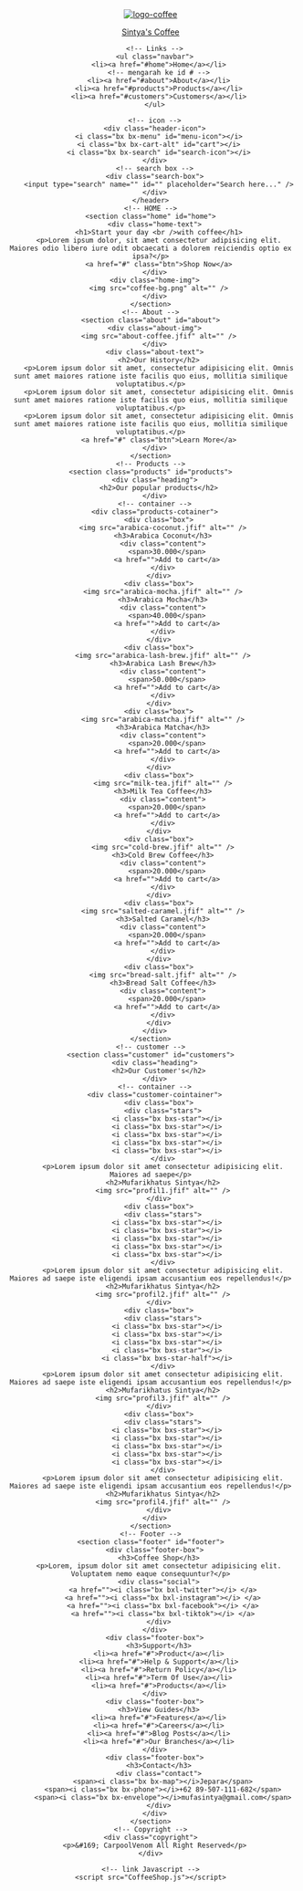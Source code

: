 <!DOCTYPE html>
<html lang="en">
  <head>
    <meta charset="UTF-8" />
    <meta name="viewport" content="width=device-width, initial-scale=1.0" />
    <title>Toko Coffee Shop Sintya</title>
    <!-- link css -->
    <link rel="stylesheet" href="CoffeeShop.css" />
    <!-- link Box Icons -->
    <link rel="stylesheet" href="https://unpkg.com/boxicons@latest/css/boxicons.min.css" />
  </head>
  <body>
    <!-- NAVBAR -->
    <header>
      <a href="#" class="logo">
        <img src="coffee-logo2.png" alt="logo-coffee" />
        <p>Sintya's Coffee</p>
      </a>
      <!-- Menu icon -->

      <!-- Links -->
      <ul class="navbar">
        <li><a href="#home">Home</a></li>
        <!-- mengarah ke id # -->
        <li><a href="#about">About</a></li>
        <li><a href="#products">Products</a></li>
        <li><a href="#customers">Customers</a></li>
      </ul>

      <!-- icon -->
      <div class="header-icon">
        <i class="bx bx-menu" id="menu-icon"></i>
        <i class="bx bx-cart-alt" id="cart"></i>
        <i class="bx bx-search" id="search-icon"></i>
      </div>
      <!-- search box -->
      <div class="search-box">
        <input type="search" name="" id="" placeholder="Search here..." />
      </div>
    </header>
    <!-- HOME -->
    <section class="home" id="home">
      <div class="home-text">
        <h1>Start your day <br />with coffee</h1>
        <p>Lorem ipsum dolor, sit amet consectetur adipisicing elit. Maiores odio libero iure odit obcaecati a dolorem reiciendis optio ex ipsa?</p>
        <a href="#" class="btn">Shop Now</a>
      </div>
      <div class="home-img">
        <img src="coffee-bg.png" alt="" />
      </div>
    </section>
    <!-- About -->
    <section class="about" id="about">
      <div class="about-img">
        <img src="about-coffee.jfif" alt="" />
      </div>
      <div class="about-text">
        <h2>Our History</h2>
        <p>Lorem ipsum dolor sit amet, consectetur adipisicing elit. Omnis sunt amet maiores ratione iste facilis quo eius, mollitia similique voluptatibus.</p>
        <p>Lorem ipsum dolor sit amet, consectetur adipisicing elit. Omnis sunt amet maiores ratione iste facilis quo eius, mollitia similique voluptatibus.</p>
        <p>Lorem ipsum dolor sit amet, consectetur adipisicing elit. Omnis sunt amet maiores ratione iste facilis quo eius, mollitia similique voluptatibus.</p>
        <a href="#" class="btn">Learn More</a>
      </div>
    </section>
    <!-- Products -->
    <section class="products" id="products">
      <div class="heading">
        <h2>Our popular products</h2>
      </div>
      <!-- container -->
      <div class="products-cotainer">
        <div class="box">
          <img src="arabica-coconut.jfif" alt="" />
          <h3>Arabica Coconut</h3>
          <div class="content">
            <span>30.000</span>
            <a href="">Add to cart</a>
          </div>
        </div>
        <div class="box">
          <img src="arabica-mocha.jfif" alt="" />
          <h3>Arabica Mocha</h3>
          <div class="content">
            <span>40.000</span>
            <a href="">Add to cart</a>
          </div>
        </div>
        <div class="box">
          <img src="arabica-lash-brew.jfif" alt="" />
          <h3>Arabica Lash Brew</h3>
          <div class="content">
            <span>50.000</span>
            <a href="">Add to cart</a>
          </div>
        </div>
        <div class="box">
          <img src="arabica-matcha.jfif" alt="" />
          <h3>Arabica Matcha</h3>
          <div class="content">
            <span>20.000</span>
            <a href="">Add to cart</a>
          </div>
        </div>
        <div class="box">
          <img src="milk-tea.jfif" alt="" />
          <h3>Milk Tea Coffee</h3>
          <div class="content">
            <span>20.000</span>
            <a href="">Add to cart</a>
          </div>
        </div>
        <div class="box">
          <img src="cold-brew.jfif" alt="" />
          <h3>Cold Brew Coffee</h3>
          <div class="content">
            <span>20.000</span>
            <a href="">Add to cart</a>
          </div>
        </div>
        <div class="box">
          <img src="salted-caramel.jfif" alt="" />
          <h3>Salted Caramel</h3>
          <div class="content">
            <span>20.000</span>
            <a href="">Add to cart</a>
          </div>
        </div>
        <div class="box">
          <img src="bread-salt.jfif" alt="" />
          <h3>Bread Salt Coffee</h3>
          <div class="content">
            <span>20.000</span>
            <a href="">Add to cart</a>
          </div>
        </div>
      </div>
    </section>
    <!-- customer -->
    <section class="customer" id="customers">
      <div class="heading">
        <h2>Our Customer's</h2>
      </div>
      <!-- container -->
      <div class="customer-cointainer">
        <div class="box">
          <div class="stars">
            <i class="bx bxs-star"></i>
            <i class="bx bxs-star"></i>
            <i class="bx bxs-star"></i>
            <i class="bx bxs-star"></i>
            <i class="bx bxs-star"></i>
          </div>
          <p>Lorem ipsum dolor sit amet consectetur adipisicing elit. Maiores ad saepe</p>
          <h2>Mufarikhatus Sintya</h2>
          <img src="profil1.jfif" alt="" />
        </div>
        <div class="box">
          <div class="stars">
            <i class="bx bxs-star"></i>
            <i class="bx bxs-star"></i>
            <i class="bx bxs-star"></i>
            <i class="bx bxs-star"></i>
            <i class="bx bxs-star"></i>
          </div>
          <p>Lorem ipsum dolor sit amet consectetur adipisicing elit. Maiores ad saepe iste eligendi ipsam accusantium eos repellendus!</p>
          <h2>Mufarikhatus Sintya</h2>
          <img src="profil2.jfif" alt="" />
        </div>
        <div class="box">
          <div class="stars">
            <i class="bx bxs-star"></i>
            <i class="bx bxs-star"></i>
            <i class="bx bxs-star"></i>
            <i class="bx bxs-star"></i>
            <i class="bx bxs-star-half"></i>
          </div>
          <p>Lorem ipsum dolor sit amet consectetur adipisicing elit. Maiores ad saepe iste eligendi ipsam accusantium eos repellendus!</p>
          <h2>Mufarikhatus Sintya</h2>
          <img src="profil3.jfif" alt="" />
        </div>
        <div class="box">
          <div class="stars">
            <i class="bx bxs-star"></i>
            <i class="bx bxs-star"></i>
            <i class="bx bxs-star"></i>
            <i class="bx bxs-star"></i>
            <i class="bx bxs-star"></i>
          </div>
          <p>Lorem ipsum dolor sit amet consectetur adipisicing elit. Maiores ad saepe iste eligendi ipsam accusantium eos repellendus!</p>
          <h2>Mufarikhatus Sintya</h2>
          <img src="profil4.jfif" alt="" />
        </div>
      </div>
    </section>
    <!-- Footer -->
    <section class="footer" id="footer">
      <div class="footer-box">
        <h3>Coffee Shop</h3>
        <p>Lorem, ipsum dolor sit amet consectetur adipisicing elit. Voluptatem nemo eaque consequuntur?</p>
        <div class="social">
          <a href=""><i class="bx bxl-twitter"></i> </a>
          <a href=""><i class="bx bxl-instagram"></i> </a>
          <a href=""><i class="bx bxl-facebook"></i> </a>
          <a href=""><i class="bx bxl-tiktok"></i> </a>
        </div>
      </div>
      <div class="footer-box">
        <h3>Support</h3>
        <li><a href="#">Product</a></li>
        <li><a href="#">Help & Support</a></li>
        <li><a href="#">Return Policy</a></li>
        <li><a href="#">Term Of Use</a></li>
        <li><a href="#">Products</a></li>
      </div>
      <div class="footer-box">
        <h3>View Guides</h3>
        <li><a href="#">Features</a></li>
        <li><a href="#">Careers</a></li>
        <li><a href="#">Blog Posts</a></li>
        <li><a href="#">Our Branches</a></li>
      </div>
      <div class="footer-box">
        <h3>Contact</h3>
        <div class="contact">
          <span><i class="bx bx-map"></i>Jepara</span>
          <span><i class="bx bx-phone"></i>+62 89-507-111-682</span>
          <span><i class="bx bx-envelope"></i>mufasintya@gmail.com</span>
        </div>
      </div>
    </section>
    <!-- Copyright -->
    <div class="copyright">
      <p>&#169; CarpoolVenom All Right Reserved</p>
    </div>

    <!-- link Javascript -->
    <script src="CoffeeShop.js"></script>
  </body>
</html>
